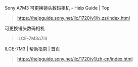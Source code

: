 Sony A7M3 可更换镜头数码相机 - Help Guide | Top
> https://helpguide.sony.net/ilc/1720/v1/h_zz/index.html

可更换镜头数码相机
> ILCE-7M3α7III

ILCE-7M3 | 帮助指南 | 首页
> https://helpguide.sony.net/ilc/1720/v1/zh-cn/index.html
